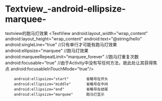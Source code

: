 # Textview_-android-ellipsize-marquee-
textview的跑马灯效果
 <TextView
        android:layout_width="wrap_content"
        android:layout_height="wrap_content"
        android:text="@string/hello"
        android:singleLine="true"     //只有单行才可能有跑马灯效果
        android:ellipsize="marquee"    //跑马灯效果
        android:marqueeRepeatLimit="marquee_forever"   //跑马灯重复次数        
        android:focusable="true" //由于Activity中没有写任何方法，故此处让其获得焦点
        android:focusableInTouchMode="true"/>
        
        
        
        android:ellipsize="start"        省略号在开头        
        android:ellipsize="middle"       省略号在中间        
        android:ellipsize="end"          省略号在结尾        
        android:ellipsize="marquee"      跑马灯显示
